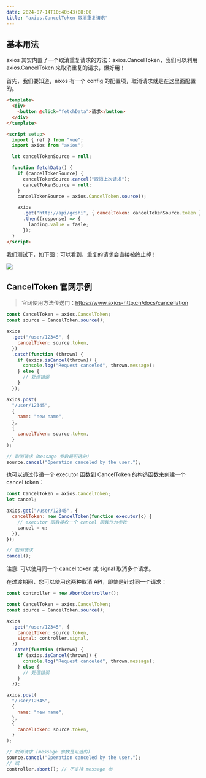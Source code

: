 ```yaml
---
date: 2024-07-14T10:40:43+08:00
title: "axios.CancelToken 取消重复请求"
---
```


## 基本用法

axios 其实内置了一个取消重复请求的方法：axios.CancelToken，我们可以利用 axios.CancelToken 来取消重复的请求，爆好用！

首先，我们要知道，aixos 有一个 config 的配置项，取消请求就是在这里面配置的。

```html
<template>
  <div>
    <button @click="fetchData">请求</button>
  </div>
</template>

<script setup>
  import { ref } from "vue";
  import axios from "axios";

  let cancelTokenSource = null;

  function fetchData() {
    if (cancelTokenSource) {
      cancelTokenSource.cancel("取消上次请求");
      cancelTokenSource = null;
    }
    cancelTokenSource = axios.CancelToken.source();

    axios
      .get("http://api/gcshi", { cancelToken: cancelTokenSource.token }) //
      .then((response) => {
        laoding.value = fasle;
      });
  }
</script>
```

我们测试下，如下图：可以看到，重复的请求会直接被终止掉！

<img src="./imgs/226/01.gif" />

## CancelToken 官网示例

> 官网使用方法传送门：https://www.axios-http.cn/docs/cancellation

```js
const CancelToken = axios.CancelToken;
const source = CancelToken.source();

axios
  .get("/user/12345", {
    cancelToken: source.token,
  })
  .catch(function (thrown) {
    if (axios.isCancel(thrown)) {
      console.log("Request canceled", thrown.message);
    } else {
      // 处理错误
    }
  });

axios.post(
  "/user/12345",
  {
    name: "new name",
  },
  {
    cancelToken: source.token,
  }
);

// 取消请求（message 参数是可选的）
source.cancel("Operation canceled by the user.");
```

也可以通过传递一个 executor 函数到 CancelToken 的构造函数来创建一个 cancel token：

```js
const CancelToken = axios.CancelToken;
let cancel;

axios.get("/user/12345", {
  cancelToken: new CancelToken(function executor(c) {
    // executor 函数接收一个 cancel 函数作为参数
    cancel = c;
  }),
});

// 取消请求
cancel();
```

注意: 可以使用同一个 cancel token 或 signal 取消多个请求。

在过渡期间，您可以使用这两种取消 API，即使是针对同一个请求：

```js
const controller = new AbortController();

const CancelToken = axios.CancelToken;
const source = CancelToken.source();

axios
  .get("/user/12345", {
    cancelToken: source.token,
    signal: controller.signal,
  })
  .catch(function (thrown) {
    if (axios.isCancel(thrown)) {
      console.log("Request canceled", thrown.message);
    } else {
      // 处理错误
    }
  });

axios.post(
  "/user/12345",
  {
    name: "new name",
  },
  {
    cancelToken: source.token,
  }
);

// 取消请求 (message 参数是可选的)
source.cancel("Operation canceled by the user.");
// 或
controller.abort(); // 不支持 message 参
```
